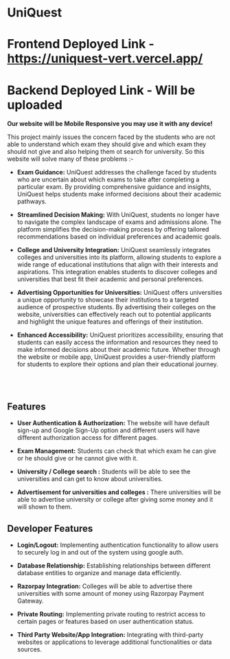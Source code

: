# UniQuest

# Frontend Deployed Link - **https://uniquest-vert.vercel.app/**

# Backend Deployed Link - **Will be uploaded**

**Our website will be Mobile Responsive you may use it with any device!**

This project mainly issues the concern faced by the students who are not able to understand which exam they should give and which exam they should not give and also helping them ot search for university. So this website will solve many of these problems :- 

- **Exam Guidance:** UniQuest addresses the challenge faced by students who are uncertain about which exams to take after completing a particular exam. By providing comprehensive guidance and insights, UniQuest helps students make informed decisions about their academic pathways.

- **Streamlined Decision Making:** With UniQuest, students no longer have to navigate the complex landscape of exams and admissions alone. The platform simplifies the decision-making process by offering tailored recommendations based on individual preferences and academic goals.

- **College and University Integration:** UniQuest seamlessly integrates colleges and universities into its platform, allowing students to explore a wide range of educational institutions that align with their interests and aspirations. This integration enables students to discover colleges and universities that best fit their academic and personal preferences.

- **Advertising Opportunities for Universities:** UniQuest offers universities a unique opportunity to showcase their institutions to a targeted audience of prospective students. By advertising their colleges on the website, universities can effectively reach out to potential applicants and highlight the unique features and offerings of their institution.

- **Enhanced Accessibility:** UniQuest prioritizes accessibility, ensuring that students can easily access the information and resources they need to make informed decisions about their academic future. Whether through the website or mobile app, UniQuest provides a user-friendly platform for students to explore their options and plan their educational journey.
<br>

<br>

## Features 

- **User Authentication & Authorization:** The website will have default sign-up and Google Sign-Up option and different users will have different authorization access for different pages.

- **Exam Management:** Students can check that which exam he can give or he should give or he cannot give with it. 

- **University / College search :** Students will be able to see the universities and can get to know about universities. 

- **Advertisement for universities and colleges :** There universities will be able to advertise university or college after giving some money and it will shown to them.

## Developer Features

- **Login/Logout:** Implementing authentication functionality to allow users to securely log in and out of the system using google auth.
  
- **Database Relationship:** Establishing relationships between different database entities to organize and manage data efficiently.

- **Razorpay Integration:** Colleges will be able to advertise there universities with some amount of money using Razorpay Payment Gateway.
  
- **Private Routing:** Implementing private routing to restrict access to certain pages or features based on user authentication status.
  
- **Third Party Website/App Integration:** Integrating with third-party websites or applications to leverage additional functionalities or data sources.

